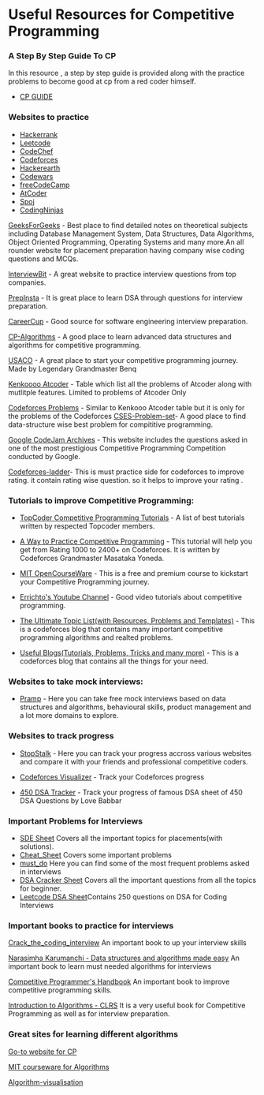 # Useful Resources for Competitive Programming

### A Step By Step Guide To CP
In this resource , a step by step guide is provided along with the practice problems to become good at cp from a red coder himself.
* [CP GUIDE](https://shahjalalshohag.github.io/topic-list/)

### Websites to practice 
* [Hackerrank](https://www.hackerrank.com/)
* [Leetcode](https://leetcode.com/)
* [CodeChef](https://www.codechef.com/)
* [Codeforces](https://codeforces.com/)
* [Hackerearth](https://www.hackerearth.com/challenges/)
* [Codewars](https://www.codewars.com/)
* [freeCodeCamp](https://www.freecodecamp.org/learn/)
* [AtCoder](https://atcoder.jp/)
* [Spoj](https://www.spoj.com/problems/classical/)
* [CodingNinjas](https://www.codingninjas.com/codestudio/problems)

[GeeksForGeeks](https://www.geeksforgeeks.org/) - Best place to find detailed notes on theoretical subjects including Database Management System, Data Structures, Data Algorithms, Object Oriented Programming, Operating Systems and many more.An all rounder website for placement preparation having company wise coding questions and MCQs.

[InterviewBit](https://www.interviewbit.com/) - A great website to practice interview questions from top companies.

[PrepInsta](https://prepinsta.com/data-structures/) - It is great place to learn DSA through questions for interview preparation.

[CareerCup](https://www.careercup.com/) - Good source for software engineering interview preparation.

[CP-Algorithms](https://cp-algorithms.com/) - A good place to learn advanced data structures and algorithms for competitive programming.

[USACO](https://usaco.guide/dashboard/) - A great place to start your competitive programming journey. Made by Legendary Grandmaster Benq

[Kenkoooo Atcoder](https://kenkoooo.com/atcoder/#/table/) - Table which list all the problems of Atcoder along with mutlitple features. Limited to problems of Atcoder Only

[Codeforces Problems](https://tom0727.github.io/cf-problems/) - Similar to Kenkooo Atcoder table but it is only for the problems of the Codeforces
[CSES-Problem-set](https://cses.fi/problemset/)- A good place to find data-structure wise best problem for compititive programming.

[Google CodeJam Archives](https://codingcompetitions.withgoogle.com/codejam/archive) - This website includes the questions asked in one of the most prestigious Competitive Programming Competition conducted by Google.

[Codeforces-ladder](https://codeforcesladders.firebaseapp.com/)- This is must practice side for codeforces to improve rating.
it contain rating wise question. so it helps to improve your rating .

### Tutorials to improve Competitive Programming:
* [TopCoder Competitive Programming Tutorials](https://www.topcoder.com/community/competitive-programming/tutorials/) - A list of best tutorials written by respected Topcoder members.

* [A Way to Practice Competitive Programming](https://drive.google.com/file/d/1J2x8pIYQ3MXANgvzOgBciWd3d79j_Exa/view) - This tutorial will help you get from Rating 1000 to 2400+ on Codeforces. It is written by Codeforces Grandmaster Masataka Yoneda.

* [MIT OpenCourseWare](https://www.youtube.com/playlist?list=PLUl4u3cNGP61Oq3tWYp6V_F-5jb5L2iHb) - This is a free and premium course to kickstart your Competitive Programming journey.

* [Errichto's Youtube Channel](https://www.youtube.com/channel/UCBr_Fu6q9iHYQCh13jmpbrg) - Good video tutorials about competitive programming.

* [The Ultimate Topic List(with Resources, Problems and Templates)](https://codeforces.com/blog/entry/95106) - This is a codeforces blog that contains many important competitive programming algorithms and realted problems. 

* [Useful Blogs(Tutorials, Problems, Tricks and many more)](https://codeforces.com/blog/entry/91363) - This is a codeforces blog that contains all the things for your need.

### Websites to take mock interviews: 

 * [Pramp](https://www.pramp.com/) - Here you can take free mock interviews based on data structures and algorithms, behavioural skills, product management and a lot more domains to explore.


### Websites to track progress
* [StopStalk](https://www.stopstalk.com/) - Here you can track your progress accross various websites and compare it with your friends and professional competitive coders.

* [Codeforces Visualizer](https://cfviz.netlify.app/) - Track your Codeforces progress

* [450 DSA Tracker](https://450dsa.com/) - Track your progress of famous DSA sheet of 450 DSA Questions by Love Babbar

### Important Problems for Interviews
* [SDE Sheet](https://docs.google.com/document/d/1SM92efk8oDl8nyVw8NHPnbGexTS9W-1gmTEYfEurLWQ/edit) Covers all the important topics for placements(with solutions).
* [Cheat_Sheet](https://docs.google.com/document/d/155FKIzQZyBZa1RhtesoOjjy3AgVZv4s8CZhOi3X2uFk/edit) Covers some important problems
* [must_do](https://docs.google.com/spreadsheets/d/1k4KCjbBfgp3RdARQFZWpvqICuJ2M0rkvOG1DmRYDKU0/edit#gid=2055291123) Here you can find some of the most frequent problems asked in interviews
* [DSA Cracker Sheet](https://drive.google.com/file/d/1FMdN_OCfOI0iAeDlqswCiC2DZzD4nPsb/view) Covers all the important questions from all the topics for beginner.
* [Leetcode DSA Sheet](https://docs.google.com/spreadsheets/d/1-wKcV99KtO91dXdPkwmXGTdtyxAfk1mbPXQg81R9sFE/edit#gid=0)Contains 250 questions on DSA for Coding Interviews

### Important books to practice for interviews

[Crack_the_coding_interview](https://github.com/alxerg/Books-1/blob/master/Cracking%20the%20Coding%20Interview%2C%206th%20Edition%20189%20Programming%20Questions%20and%20Solutions.pdf) An important book to up your interview skills

[Narasimha Karumanchi - Data structures and algorithms made easy](https://github.com/MethkupalliVasanth/Books/blob/master/Narasimha%20Karumanchi%20-%20Data%20structures%20and%20algorithms%20made%20easy%20(0%2C%20CareerMonk).pdf) An important book to learn must needed algorithms for interviews

[Competitive Programmer's Handbook](https://cses.fi/book/book.pdf) An important book to improve competitive programming skills.

[Introduction to Algorithms - CLRS](https://edutechlearners.com/download/Introduction_to_algorithms-3rd%20Edition.pdf) It is a very useful book for Competitive Programming as well as for interview preparation. 

### Great sites for learning different algorithms

[Go-to website for CP](https://cp-algorithms.com/)

[MIT courseware for Algorithms](https://ocw.mit.edu/courses/electrical-engineering-and-computer-science/6-006-introduction-to-algorithms-fall-2011/)

[Algorithm-visualisation](https://visualgo.net/en)
